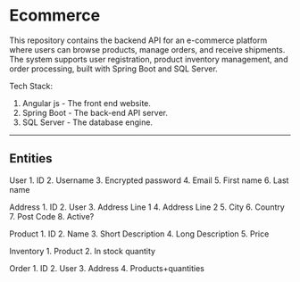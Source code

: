 # Ecommerce
This repository contains the backend API for an e-commerce platform where users can browse products, manage orders, and receive shipments. The system supports user registration, product inventory management, and order processing, built with Spring Boot and SQL Server.

Tech Stack:
1. Angular js - The front end website.
2. Spring Boot - The back-end API server.
3. SQL Server - The database engine.


-------------
Entities
-------------
User
	1. ID
	2. Username
	3. Encrypted password
	4. Email
	5. First name
	6. Last name

Address
	1. ID
	2. User
	3. Address Line 1
	4. Address Line 2
	5. City
	6. Country
	7. Post Code
	8. Active?

Product
	1. ID
	2. Name
	3. Short Description
	4. Long Description
	5. Price

Inventory
	1. Product
	2. In stock quantity

Order
	1. ID
	2. User
	3. Address
	4. Products+quantities



